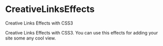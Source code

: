 # CreativeLinksEffects
Creative Links Effects with CSS3



Creative Links Effects  with CSS3. You can use this effects for adding your site some any cool view. 
